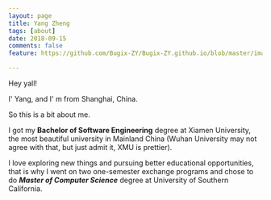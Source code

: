 ```yaml
---
layout: page
title: Yang Zheng
tags: [about]
date: 2018-09-15
comments: false
feature: https://github.com/Bugix-ZY/Bugix-ZY.github.io/blob/master/images/postImages/aboutme/DSC02383.JPG

---
```


Hey yall!

I' Yang, and I' m from Shanghai, China.

So this is a bit about me.

I got my **Bachelor of Software Engineering** degree at Xiamen University, the most beautiful university in Mainland China (Wuhan University may not agree with that, but just admit it, XMU is prettier).

I love exploring new things and pursuing better educational opportunities, that is why I went on two one-semester exchange programs and chose to do ***Master of Computer Science*** degree at University of Southern California.



